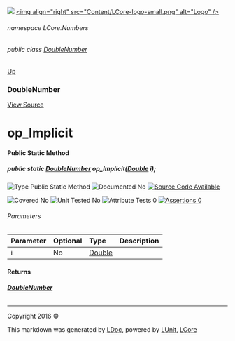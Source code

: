 ![](Content/LCore-banner-small.png "")
[&lt;img align=&quot;right&quot; src=&quot;Content/LCore-logo-small.png&quot; alt=&quot;Logo&quot; /&gt;](../README.md)

###### namespace LCore.Numbers

###### public class [DoubleNumber](docs/DoubleNumber.md)
[Up](docs/DoubleNumber.md)

### DoubleNumber
[View Source](Numbers/DoubleNumber.cs)

# op_Implicit

#### Public Static Method

##### public static <strong><a href="docs/DoubleNumber.md" alt="">DoubleNumber</a></strong> op_Implicit(<a href="https://msdn.microsoft.com/en-us/library/system.double.aspx" alt="">Double</a> i);

![Type Public Static Method](http://b.repl.ca/v1/Type-Public%20Static%20Method-blue.png "")     ![Documented No](http://b.repl.ca/v1/Documented-No-red.png "") [![Source Code Available](http://b.repl.ca/v1/Source%20Code-Available-brightgreen.png "")](Numbers/DoubleNumber.cs#L)

![Covered No](http://b.repl.ca/v1/Covered-No-red.png "") ![Unit Tested No](http://b.repl.ca/v1/Unit%20Tested-No-lightgrey.png "") ![Attribute Tests 0](http://b.repl.ca/v1/Attribute%20Tests-0-lightgrey.png "") [![Assertions 0](http://b.repl.ca/v1/Assertions-0-lightgrey.png "")](Numbers/DoubleNumber.cs)

###### Parameters

Parameter | Optional | Type | Description
:---  | :---  | :---  | :--- 
i | No | [Double](https://msdn.microsoft.com/en-us/library/system.double.aspx) | 


#### Returns

###### **[DoubleNumber](docs/DoubleNumber.md)**



---

Copyright 2016 &copy; [](../README.md) [](../TableOfContents.md)

This markdown was generated by [LDoc](https://github.com/CodeSingularity/LDoc), powered by [LUnit](https://github.com/CodeSingularity/LUnit), [LCore](https://github.com/CodeSingularity/LCore)
